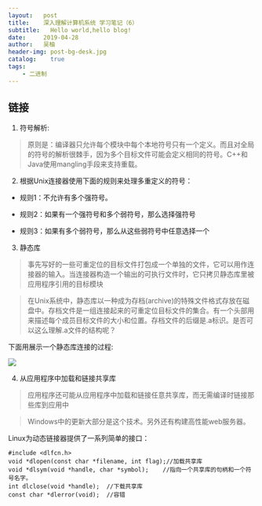 ```yaml
---
layout:   post
title:    深入理解计算机系统 学习笔记（6）
subtitle:   Hello world,hello blog!
date:     2019-04-28
author:   吴柚
header-img: post-bg-desk.jpg
catalog:    true
tags:
    - 二进制
---
```


## 链接

1. 符号解析:

> 原则是：编译器只允许每个模块中每个本地符号只有一个定义。而且对全局的符号的解析很棘手，因为多个目标文件可能会定义相同的符号。C++和Java使用mangling手段来支持重载。

2. 根据Unix连接器使用下面的规则来处理多重定义的符号：

* 规则1：不允许有多个强符号。

* 规则2：如果有一个强符号和多个弱符号，那么选择强符号

* 规则3：如果有多个弱符号，那么从这些弱符号中任意选择一个

3. 静态库

> 事先写好的一些可重定位的目标文件打包成一个单独的文件，它可以用作连接器的输入。当连接器构造一个输出的可执行文件时，它只拷贝静态库里被应用程序引用的目标模块

> 在Unix系统中，静态库以一种成为存档(archive)的特殊文件格式存放在磁盘中。存档文件是一组连接起来的可重定位目标文件的集合。有一个头部用来描述每个成员目标文件的大小和位置。存档文件的后缀是.a标识。是否可以这么理解.a文件的结构呢？

下面用展示一个静态库连接的过程:

![](https://i.loli.net/2019/04/28/5cc5c8fa7c52e.jpg)

4. 从应用程序中加载和链接共享库

> 应用程序还可能从应用程序中加载和链接任意共享库，而无需编译时链接那些库到应用中

>  Windows中的更新大部分是这个技术。另外还有构建高性能web服务器。

Linux为动态链接器提供了一系列简单的接口：

```
#include <dlfcn.h>
void *dlopen(const char *filename, int flag);//加载共享库
void *dlsym(void *handle, char *symbol);    //指向一个共享库的句柄和一个符号名字。
int dlclose(void *handle);  //下载共享库
const char *dlerror(void);  //容错
```

